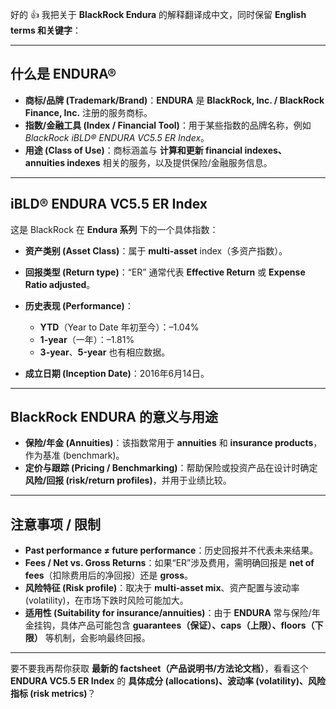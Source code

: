 好的 👍 我把关于 **BlackRock Endura** 的解释翻译成中文，同时保留 **English terms 和关键字**：

---

## 什么是 ENDURA®

* **商标/品牌 (Trademark/Brand)**：**ENDURA** 是 **BlackRock, Inc. / BlackRock Finance, Inc.** 注册的服务商标。
* **指数/金融工具 (Index / Financial Tool)**：用于某些指数的品牌名称，例如 *BlackRock iBLD® ENDURA VC5.5 ER Index*。
* **用途 (Class of Use)**：商标涵盖与 **计算和更新 financial indexes、annuities indexes** 相关的服务，以及提供保险/金融服务信息。

---

## iBLD® ENDURA VC5.5 ER Index

这是 BlackRock 在 **Endura 系列** 下的一个具体指数：

* **资产类别 (Asset Class)**：属于 **multi-asset** index（多资产指数）。
* **回报类型 (Return type)**：“ER” 通常代表 **Effective Return** 或 **Expense Ratio adjusted**。
* **历史表现 (Performance)**：

  * **YTD**（Year to Date 年初至今）：–1.04%
  * **1-year**（一年）：–1.81%
  * **3-year**、**5-year** 也有相应数据。
* **成立日期 (Inception Date)**：2016年6月14日。

---

## BlackRock ENDURA 的意义与用途

* **保险/年金 (Annuities)**：该指数常用于 **annuities** 和 **insurance products**，作为基准 (benchmark)。
* **定价与跟踪 (Pricing / Benchmarking)**：帮助保险或投资产品在设计时确定 **风险/回报 (risk/return profiles)**，并用于业绩比较。

---

## 注意事项 / 限制

* **Past performance ≠ future performance**：历史回报并不代表未来结果。
* **Fees / Net vs. Gross Returns**：如果“ER”涉及费用，需明确回报是 **net of fees**（扣除费用后的净回报）还是 **gross**。
* **风险特征 (Risk profile)**：取决于 **multi-asset mix**、资产配置与波动率 (volatility)，在市场下跌时风险可能加大。
* **适用性 (Suitability for insurance/annuities)**：由于 **ENDURA** 常与保险/年金挂钩，具体产品可能包含 **guarantees（保证）、caps（上限）、floors（下限）** 等机制，会影响最终回报。

---

要不要我再帮你获取 **最新的 factsheet（产品说明书/方法论文档）**，看看这个 **ENDURA VC5.5 ER Index** 的 **具体成分 (allocations)、波动率 (volatility)、风险指标 (risk metrics)**？

